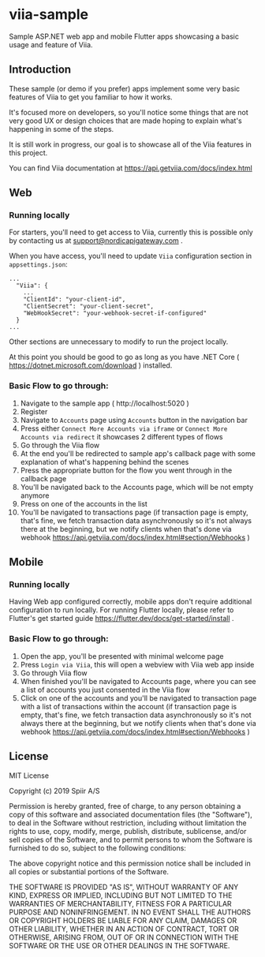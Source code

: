 # viia-sample

Sample ASP.NET web app and mobile Flutter apps showcasing a basic usage and feature of Viia.

## Introduction

These sample (or demo if you prefer) apps implement some very basic features of Viia to get you familiar to how it works.

It's focused more on developers, so you'll notice some things that are not very good UX or design choices that are made hoping to explain what's happening in some of the steps.

It is still work in progress, our goal is to showcase all of the Viia features in this project.

You can find Viia documentation at https://api.getviia.com/docs/index.html

## Web

### Running locally

For starters, you'll need to get access to Viia, currently this is possible only by contacting us at support@nordicapigateway.com .

When you have access, you'll need to update `Viia` configuration section in `appsettings.json`:

```
...
  "Viia": {
    ...
    "ClientId": "your-client-id",
    "ClientSecret": "your-client-secret",
    "WebHookSecret": "your-webhook-secret-if-configured"
  }
...
```

Other sections are unnecessary to modify to run the project locally.

At this point you should be good to go as long as you have .NET Core ( https://dotnet.microsoft.com/download ) installed.

### Basic Flow to go through:

1. Navigate to the sample app ( http://localhost:5020 )
2. Register
3. Navigate to `Accounts` page using `Accounts` button in the navigation bar
4. Press either `Connect More Accounts via iframe` or `Connect More Accounts via redirect` it showcases 2 different types of flows
5. Go through the Viia flow
6. At the end you'll be redirected to sample app's callback page with some explanation of what's happening behind the scenes
7. Press the appropriate button for the flow you went through in the callback page
8. You'll be navigated back to the Accounts page, which will be not empty anymore
9. Press on one of the accounts in the list
10. You'll be navigated to transactions page (if transaction page is empty, that's fine, we fetch transaction data asynchronously so it's not always there at the beginning, but we notify clients when that's done via webhook https://api.getviia.com/docs/index.html#section/Webhooks )

## Mobile

### Running locally

Having Web app configured correctly, mobile apps don't require additional configuration to run locally. For running Flutter locally, please refer to Flutter's get started guide https://flutter.dev/docs/get-started/install .

### Basic Flow to go through:

1. Open the app, you'll be presented with minimal welcome page
2. Press `Login via Viia`, this will open a webview with Viia web app inside
3. Go through Viia flow
4. When finished you'll be navigated to Accounts page, where you can see a list of accounts you just consented in the Viia flow
5. Click on one of the accounts and you'll be navigated to transaction page with a list of transactions within the account (if transaction page is empty, that's fine, we fetch transaction data asynchronously so it's not always there at the beginning, but we notify clients when that's done via webhook https://api.getviia.com/docs/index.html#section/Webhooks )

## License

MIT License

Copyright (c) 2019 Spiir A/S

Permission is hereby granted, free of charge, to any person obtaining a copy
of this software and associated documentation files (the "Software"), to deal
in the Software without restriction, including without limitation the rights
to use, copy, modify, merge, publish, distribute, sublicense, and/or sell
copies of the Software, and to permit persons to whom the Software is
furnished to do so, subject to the following conditions:

The above copyright notice and this permission notice shall be included in all
copies or substantial portions of the Software.

THE SOFTWARE IS PROVIDED "AS IS", WITHOUT WARRANTY OF ANY KIND, EXPRESS OR
IMPLIED, INCLUDING BUT NOT LIMITED TO THE WARRANTIES OF MERCHANTABILITY,
FITNESS FOR A PARTICULAR PURPOSE AND NONINFRINGEMENT. IN NO EVENT SHALL THE
AUTHORS OR COPYRIGHT HOLDERS BE LIABLE FOR ANY CLAIM, DAMAGES OR OTHER
LIABILITY, WHETHER IN AN ACTION OF CONTRACT, TORT OR OTHERWISE, ARISING FROM,
OUT OF OR IN CONNECTION WITH THE SOFTWARE OR THE USE OR OTHER DEALINGS IN THE
SOFTWARE.